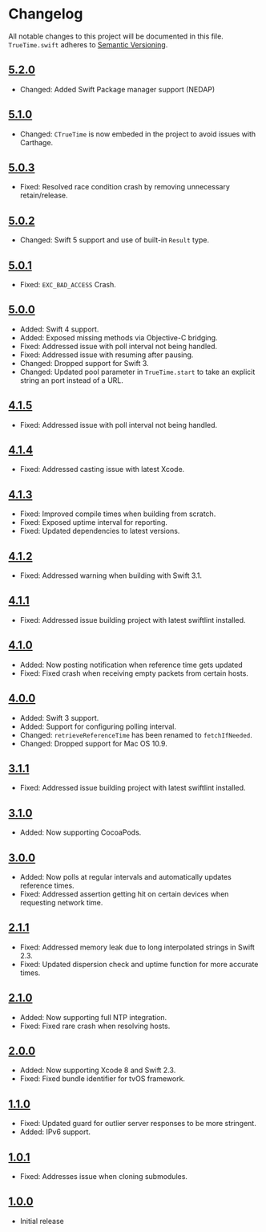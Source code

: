 # Changelog

All notable changes to this project will be documented in this file.
`TrueTime.swift` adheres to [Semantic Versioning](http://semver.org/).

## [5.2.0](https://github.com/instacart/TrueTime.swift/releases/tag/5.2.0)

- Changed: Added Swift Package manager support (NEDAP)

## [5.1.0](https://github.com/instacart/TrueTime.swift/releases/tag/5.1.0)

- Changed: `CTrueTime` is now embeded in the project to avoid issues with Carthage.

## [5.0.3](https://github.com/instacart/TrueTime.swift/releases/tag/5.0.2)

- Fixed: Resolved race condition crash by removing unnecessary retain/release.

## [5.0.2](https://github.com/instacart/TrueTime.swift/releases/tag/5.0.2)

- Changed: Swift 5 support and use of built-in `Result` type.

## [5.0.1](https://github.com/instacart/TrueTime.swift/releases/tag/5.0.1)

- Fixed: `EXC_BAD_ACCESS` Crash.
  
## [5.0.0](https://github.com/instacart/TrueTime.swift/releases/tag/5.0.0)

- Added: Swift 4 support.
- Added: Exposed missing methods via Objective-C bridging.
- Fixed: Addressed issue with poll interval not being handled.
- Fixed: Addressed issue with resuming after pausing.
- Changed: Dropped support for Swift 3.
- Changed: Updated pool parameter in `TrueTime.start` to take an explicit
  string an port instead of a URL.

## [4.1.5](https://github.com/instacart/TrueTime.swift/releases/tag/4.1.5)

- Fixed: Addressed issue with poll interval not being handled.

## [4.1.4](https://github.com/instacart/TrueTime.swift/releases/tag/4.1.4)

- Fixed: Addressed casting issue with latest Xcode.

## [4.1.3](https://github.com/instacart/TrueTime.swift/releases/tag/4.1.3)

- Fixed: Improved compile times when building from scratch.
- Fixed: Exposed uptime interval for reporting.
- Fixed: Updated dependencies to latest versions.

## [4.1.2](https://github.com/instacart/TrueTime.swift/releases/tag/4.1.2)

- Fixed: Addressed warning when building with Swift 3.1.

## [4.1.1](https://github.com/instacart/TrueTime.swift/releases/tag/4.1.1)

- Fixed: Addressed issue building project with latest swiftlint installed.

## [4.1.0](https://github.com/instacart/TrueTime.swift/releases/tag/4.1.0)

- Added: Now posting notification when reference time gets updated
- Fixed: Fixed crash when receiving empty packets from certain hosts.

## [4.0.0](https://github.com/instacart/TrueTime.swift/releases/tag/4.0.0)

- Added: Swift 3 support.
- Added: Support for configuring polling interval.
- Changed: `retrieveReferenceTime` has been renamed to `fetchIfNeeded`.
- Changed: Dropped support for Mac OS 10.9.

## [3.1.1](https://github.com/instacart/TrueTime.swift/releases/tag/3.1.1)

- Fixed: Addressed issue building project with latest swiftlint installed.

## [3.1.0](https://github.com/instacart/TrueTime.swift/releases/tag/3.1.0)

- Added: Now supporting CocoaPods.

## [3.0.0](https://github.com/instacart/TrueTime.swift/releases/tag/3.0.0)

- Added: Now polls at regular intervals and automatically updates reference
  times.
- Fixed: Addressed assertion getting hit on certain devices when requesting
  network time. 

## [2.1.1](https://github.com/instacart/TrueTime.swift/releases/tag/2.1.1)

- Fixed: Addressed memory leak due to long interpolated strings in Swift 2.3.
- Fixed: Updated dispersion check and uptime function for more accurate times.

## [2.1.0](https://github.com/instacart/TrueTime.swift/releases/tag/2.1.0)

- Added: Now supporting full NTP integration.
- Fixed: Fixed rare crash when resolving hosts.

## [2.0.0](https://github.com/instacart/TrueTime.swift/releases/tag/2.0.0)

- Added: Now supporting Xcode 8 and Swift 2.3.
- Fixed: Fixed bundle identifier for tvOS framework.

## [1.1.0](https://github.com/instacart/TrueTime.swift/releases/tag/1.1.0)

- Fixed: Updated guard for outlier server responses to be more stringent.
- Added: IPv6 support.

## [1.0.1](https://github.com/instacart/TrueTime.swift/releases/tag/1.0.1)

- Fixed: Addresses issue when cloning submodules.

## [1.0.0](https://github.com/instacart/TrueTime.swift/releases/tag/1.0.0)

- Initial release
